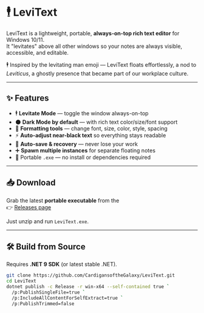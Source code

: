 # 🕴 LeviText

LeviText is a lightweight, portable, **always-on-top rich text editor** for Windows 10/11.  
It "levitates" above all other windows so your notes are always visible, accessible, and editable.

🕴 Inspired by the levitating man emoji — LeviText floats effortlessly, a nod to *Leviticus*, a ghostly presence that became part of our workplace culture.

---

## ✨ Features

- 🕴 **Levitate Mode** — toggle the window always-on-top
- 🌑 **Dark Mode by default** — with rich text color/size/font support
- 🎨 **Formatting tools** — change font, size, color, style, spacing
- ⚡ **Auto-adjust near-black text** so everything stays readable
- 💾 **Auto-save & recovery** — never lose your work
- ➕ **Spawn multiple instances** for separate floating notes
- 🚀 Portable `.exe` — no install or dependencies required

---

## 📥 Download

Grab the latest **portable executable** from the  
👉 [Releases page](https://github.com/CardigansoftheGalaxy/LeviText/releases)

Just unzip and run `LeviText.exe`.

---

## 🛠 Build from Source

Requires **.NET 9 SDK** (or latest stable .NET).

```bash
git clone https://github.com/CardigansoftheGalaxy/LeviText.git
cd LeviText
dotnet publish -c Release -r win-x64 --self-contained true `
  /p:PublishSingleFile=true `
  /p:IncludeAllContentForSelfExtract=true `
  /p:PublishTrimmed=false
